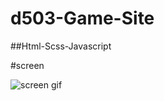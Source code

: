 # d503-Game-Site

##Html-Scss-Javascript

#screen

![screen gif](https://github.com/zeynepdeli/d503-Game-Site/assets/129688573/b8f5577e-15c9-4000-b760-36658be9821b)

